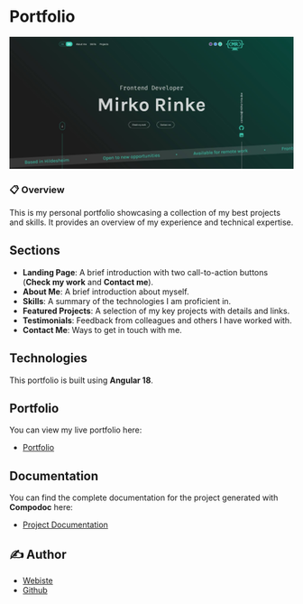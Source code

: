 # Portfolio

![](https://raw.githubusercontent.com/MirkoRinke/portfolio/refs/heads/main/preview.jpg)

### 📋 Overview

This is my personal portfolio showcasing a collection of my best projects and skills. It provides an overview of my experience and technical expertise.

## Sections

- **Landing Page**: A brief introduction with two call-to-action buttons (**Check my work** and **Contact me**).
- **About Me**: A brief introduction about myself.
- **Skills**: A summary of the technologies I am proficient in.
- **Featured Projects**: A selection of my key projects with details and links.
- **Testimonials**: Feedback from colleagues and others I have worked with.
- **Contact Me**: Ways to get in touch with me.

## Technologies

This portfolio is built using **Angular 18**.

## Portfolio

You can view my live portfolio here: 
- [Portfolio](https://mirkorinke.dev)

## Documentation

You can find the complete documentation for the project generated with **Compodoc** here:  
- [Project Documentation](https://mirkorinke.dev/documentation/index.html)


## ✍️ Author

 - [Webiste](https://mirkorinke.dev)
 - [Github](https://github.com/MirkoRinke)
